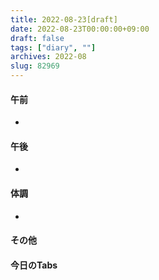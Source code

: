 ```yaml
---
title: 2022-08-23[draft]
date: 2022-08-23T00:00:00+09:00
draft: false
tags: ["diary", ""]
archives: 2022-08
slug: 82969
---
```

#### 午前
- 
#### 午後
- 
#### 体調
- 
#### その他
#### 今日のTabs